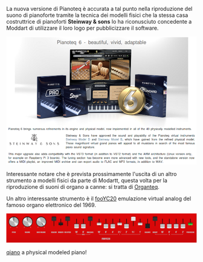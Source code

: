 
La nuova versione di Pianoteq è accurata a tal punto nella riproduzione del suono di pianoforte tramite la tecnica dei modelli fisici che la stessa casa costruttrice di pianoforti **Steinway & sons** lo ha riconusciuto concedente a Moddart di utilizzare il loro logo per pubblicizzare il software.

![pianoteq and Steinway](./images/2018-01/pt3/pianoteq-steinway.png)

Interessante notare che è prevista prossimamente l'uscita di un altro strumento a modelli fisici da parte di Modartt, questa volta per la riproduzione di suoni di organo a canne: si tratta di [Organteq](https://www.modartt.com/organteq).

Un altro interessante strumento è il [fooYC20](http://foo-yc20.codeforcode.com/) emulazione virtual analog del famoso organo elettronico del 1969.

![fooYC20](./images/2018-01/pt3/fooYC20.png)

[qiano](https://github.com/claytonotey/qiano) a physical modeled piano!
